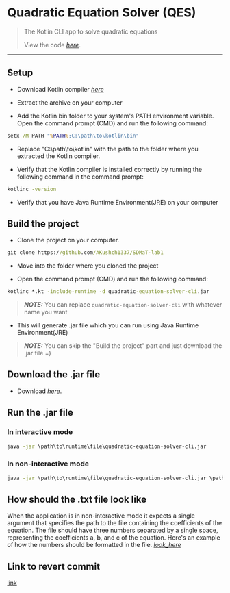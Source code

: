 # Quadratic Equation Solver (QES)

> The Kotlin CLI app to solve quadratic equations
>
> View the code [_here_](https://github.com/AKushch1337/SDMaT-lab1/blob/main/QuadraticEquation.kt). 
-------------------------------
## Setup

- Download Kotlin compiler [_here_](https://github.com/JetBrains/kotlin/releases/download/v1.8.10/kotlin-compiler-1.8.10.zip)

- Extract the archive on your computer

- Add the Kotlin bin folder to your system's PATH environment variable. Open the command prompt (CMD) and run the following command:

```cmd
setx /M PATH "%PATH%;C:\path\to\kotlin\bin"
```
- Replace "C:\path\to\kotlin" with the path to the folder where you extracted the Kotlin compiler.

- Verify that the Kotlin compiler is installed correctly by running the following command in the command prompt:

```cmd
kotlinc -version
```

- Verify that you have Java Runtime Environment(JRE) on your computer

## Build the project

- Clone the project on your computer.

```cmd
git clone https://github.com/AKushch1337/SDMaT-lab1
```

- Move into the folder where you cloned the project 

- Open the command prompt (CMD) and run the following command:

```cmd
kotlinc *.kt -include-runtime -d quadratic-equation-solver-cli.jar
```

> **_NOTE:_**  You can replace ```quadratic-equation-solver-cli``` with whatever name you want

- This will generate .jar file which you can run using Java Runtime Environment(JRE)

> **_NOTE:_**  You can skip the "Build the project" part and just download the .jar file =)

## Download the .jar file

- Download [_here_](https://github.com/AKushch1337/SDMaT-lab1/releases/download/1.0.0/quadratic-equation-solver-cli.jar).

## Run the .jar file

### In interactive mode

```cmd 
java -jar \path\to\runtime\file\quadratic-equation-solver-cli.jar
```

### In non-interactive mode

```cmd 
java -jar \path\to\runtime\file\quadratic-equation-solver-cli.jar \path\to\file\with\inputs
```

## How should the .txt file look like

When the application is in non-interactive mode it expects a single argument that specifies the path to the file containing the coefficients of the equation. The file should have three numbers separated by a single space, representing the coefficients a, b, and c of the equation. Here's an example of how the numbers should be formatted in the file. [_look_here_](https://github.com/AKushch1337/SDMaT-lab1/tree/main/TestFiles)

## Link to revert commit

[link](https://github.com/AKushch1337/SDMaT-lab1/commit/02fca5a0b58b6f19afb5205c06c4a494c0012570)
